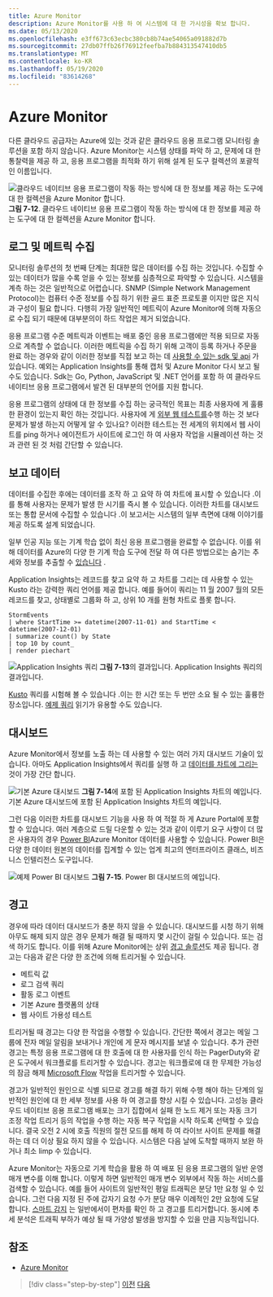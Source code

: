 ```yaml
---
title: Azure Monitor
description: Azure Monitor를 사용 하 여 시스템에 대 한 가시성을 확보 합니다.
ms.date: 05/13/2020
ms.openlocfilehash: e3ff673c63ecbc380cb8b74ae54065a091882d7b
ms.sourcegitcommit: 27db07ffb26f76912feefba7b884313547410db5
ms.translationtype: MT
ms.contentlocale: ko-KR
ms.lasthandoff: 05/19/2020
ms.locfileid: "83614268"
---
```

# <a name="azure-monitor"></a>Azure Monitor

다른 클라우드 공급자는 Azure에 있는 것과 같은 클라우드 응용 프로그램 모니터링 솔루션을 포함 하지 않습니다. Azure Monitor는 시스템 상태를 파악 하 고, 문제에 대 한 통찰력을 제공 하 고, 응용 프로그램을 최적화 하기 위해 설계 된 도구 컬렉션의 포괄적인 이름입니다.

![클라우드 네이티브 응용 프로그램이 작동 하는 방식에 대 한 정보를 제공 하는 도구에 대 한 컬렉션을 Azure Monitor 합니다. ](./media/azure-monitor.png)
 **그림 7-12**. 클라우드 네이티브 응용 프로그램이 작동 하는 방식에 대 한 정보를 제공 하는 도구에 대 한 컬렉션을 Azure Monitor 합니다.

## <a name="gathering-logs-and-metrics"></a>로그 및 메트릭 수집

모니터링 솔루션의 첫 번째 단계는 최대한 많은 데이터를 수집 하는 것입니다. 수집할 수 있는 데이터가 많을 수록 얻을 수 있는 정보를 심층적으로 파악할 수 있습니다. 시스템을 계측 하는 것은 일반적으로 어렵습니다. SNMP (Simple Network Management Protocol)는 컴퓨터 수준 정보를 수집 하기 위한 골드 표준 프로토콜 이지만 많은 지식과 구성이 필요 합니다. 다행히 가장 일반적인 메트릭이 Azure Monitor에 의해 자동으로 수집 되기 때문에 대부분의이 하드 작업은 제거 되었습니다.

응용 프로그램 수준 메트릭과 이벤트는 배포 중인 응용 프로그램에만 적용 되므로 자동으로 계측할 수 없습니다. 이러한 메트릭을 수집 하기 위해 고객이 등록 하거나 주문을 완료 하는 경우와 같이 이러한 정보를 직접 보고 하는 데 [사용할 수 있는 sdk 및 api](https://docs.microsoft.com/azure/azure-monitor/app/api-custom-events-metrics) 가 있습니다. 예외는 Application Insights를 통해 캡처 및 Azure Monitor 다시 보고 될 수도 있습니다. Sdk는 Go, Python, JavaScript 및 .NET 언어를 포함 하 여 클라우드 네이티브 응용 프로그램에서 발견 된 대부분의 언어를 지원 합니다.

응용 프로그램의 상태에 대 한 정보를 수집 하는 궁극적인 목표는 최종 사용자에 게 훌륭한 환경이 있는지 확인 하는 것입니다. 사용자에 게 [외부 웹 테스트를](https://docs.microsoft.com/azure/azure-monitor/app/monitor-web-app-availability)수행 하는 것 보다 문제가 발생 하는지 어떻게 알 수 있나요? 이러한 테스트는 전 세계의 위치에서 웹 사이트를 ping 하거나 에이전트가 사이트에 로그인 하 여 사용자 작업을 시뮬레이션 하는 것과 관련 된 것 처럼 간단할 수 있습니다.

## <a name="reporting-data"></a>보고 데이터

데이터를 수집한 후에는 데이터를 조작 하 고 요약 하 여 차트에 표시할 수 있습니다 .이를 통해 사용자는 문제가 발생 한 시기를 즉시 볼 수 있습니다. 이러한 차트를 대시보드 또는 통합 문서에 수집할 수 있습니다 .이 보고서는 시스템의 일부 측면에 대해 이야기를 제공 하도록 설계 되었습니다.

일부 인공 지능 또는 기계 학습 없이 최신 응용 프로그램을 완료할 수 없습니다. 이를 위해 데이터를 Azure의 다양 한 기계 학습 도구에 전달 하 여 다른 방법으로는 숨기는 추세와 정보를 추출할 수 [있습니다](https://www.youtube.com/watch?v=Cuza-I1g9tw) .

Application Insights는 레코드를 찾고 요약 하 고 차트를 그리는 데 사용할 수 있는 Kusto 라는 강력한 쿼리 언어를 제공 합니다. 예를 들어이 쿼리는 11 월 2007 월의 모든 레코드를 찾고, 상태별로 그룹화 하 고, 상위 10 개를 원형 차트로 플롯 합니다.

```kusto
StormEvents
| where StartTime >= datetime(2007-11-01) and StartTime < datetime(2007-12-01)
| summarize count() by State
| top 10 by count_
| render piechart
```

![Application Insights 쿼리 ](./media/azure-monitor.png)
 **그림 7-13**의 결과입니다. Application Insights 쿼리의 결과입니다.

[Kusto](https://dataexplorer.azure.com/clusters/help/databases/Samples) 쿼리를 시험해 볼 수 있습니다 .이는 한 시간 또는 두 번만 소요 될 수 있는 훌륭한 장소입니다. [예제 쿼리](https://docs.microsoft.com/azure/kusto/query/samples) 읽기가 유용할 수도 있습니다.

## <a name="dashboards"></a>대시보드

Azure Monitor에서 정보를 노출 하는 데 사용할 수 있는 여러 가지 대시보드 기술이 있습니다. 아마도 Application Insights에서 쿼리를 실행 하 고 [데이터를 차트에 그리는](https://docs.microsoft.com/azure/azure-monitor/learn/tutorial-app-dashboards)것이 가장 간단 합니다.

![기본 Azure 대시보드 ](./media/azure-monitor.png)
 **그림 7-14**에 포함 된 Application Insights 차트의 예입니다. 기본 Azure 대시보드에 포함 된 Application Insights 차트의 예입니다.

그런 다음 이러한 차트를 대시보드 기능을 사용 하 여 적절 하 게 Azure Portal에 포함할 수 있습니다. 여러 계층으로 드릴 다운할 수 있는 것과 같이 이루기 요구 사항이 더 많은 사용자의 경우 [Power BI](https://powerbi.microsoft.com/)Azure Monitor 데이터를 사용할 수 있습니다. Power BI은 다양 한 데이터 원본의 데이터를 집계할 수 있는 업계 최고의 엔터프라이즈 클래스, 비즈니스 인텔리전스 도구입니다.

![예제 Power BI 대시보드 ](./media/azure-monitor.png)
 **그림 7-15**. Power BI 대시보드의 예입니다.

## <a name="alerts"></a>경고

경우에 따라 데이터 대시보드가 충분 하지 않을 수 있습니다. 대시보드를 시청 하기 위해 아무도 해제 되지 않은 경우 문제가 해결 될 때까지 몇 시간이 걸릴 수 있습니다. 또는 검색 하기도 합니다. 이를 위해 Azure Monitor에는 상위 [경고 솔루션](https://docs.microsoft.com/azure/azure-monitor/platform/alerts-overview)도 제공 됩니다. 경고는 다음과 같은 다양 한 조건에 의해 트리거될 수 있습니다.

- 메트릭 값
- 로그 검색 쿼리
- 활동 로그 이벤트
- 기본 Azure 플랫폼의 상태
- 웹 사이트 가용성 테스트

트리거될 때 경고는 다양 한 작업을 수행할 수 있습니다. 간단한 쪽에서 경고는 메일 그룹에 전자 메일 알림을 보내거나 개인에 게 문자 메시지를 보낼 수 있습니다. 추가 관련 경고는 특정 응용 프로그램에 대 한 호출에 대 한 사용자를 인식 하는 PagerDuty와 같은 도구에서 워크플로를 트리거할 수 있습니다. 경고는 워크플로에 대 한 무제한 가능성의 잠금 해제 [Microsoft Flow](https://flow.microsoft.com/) 작업을 트리거할 수 있습니다.

경고가 일반적인 원인으로 식별 되므로 경고를 해결 하기 위해 수행 해야 하는 단계의 일반적인 원인에 대 한 세부 정보를 사용 하 여 경고를 향상 시킬 수 있습니다. 고성능 클라우드 네이티브 응용 프로그램 배포는 크기 집합에서 실패 한 노드 제거 또는 자동 크기 조정 작업 트리거 등의 작업을 수행 하는 자동 복구 작업을 시작 하도록 선택할 수 있습니다. 결국 오전 2 시에 호출 직원의 절전 모드를 해제 하 여 라이브 사이트 문제를 해결 하는 데 더 이상 필요 하지 않을 수 있습니다. 시스템은 다음 날에 도착할 때까지 보완 하거나 최소 limp 수 있습니다.

Azure Monitor는 자동으로 기계 학습을 활용 하 여 배포 된 응용 프로그램의 일반 운영 매개 변수를 이해 합니다. 이렇게 하면 일반적인 매개 변수 외부에서 작동 하는 서비스를 검색할 수 있습니다. 예를 들어 사이트의 일반적인 평일 트래픽은 분당 1만 요청 일 수 있습니다. 그런 다음 지정 된 주에 갑자기 요청 수가 분당 매우 이례적인 2만 요청에 도달 합니다. [스마트 감지](https://docs.microsoft.com/azure/azure-monitor/app/proactive-diagnostics) 는 일반에서이 편차를 확인 하 고 경고를 트리거합니다. 동시에 추세 분석은 트래픽 부하가 예상 될 때 가양성 발생을 방지할 수 있을 만큼 지능적입니다.

## <a name="references"></a>참조

- [Azure Monitor](https://docs.microsoft.com/azure/azure-monitor/overview)

>[!div class="step-by-step"]
>[이전](monitoring-azure-kubernetes.md)
>[다음](identity.md)

